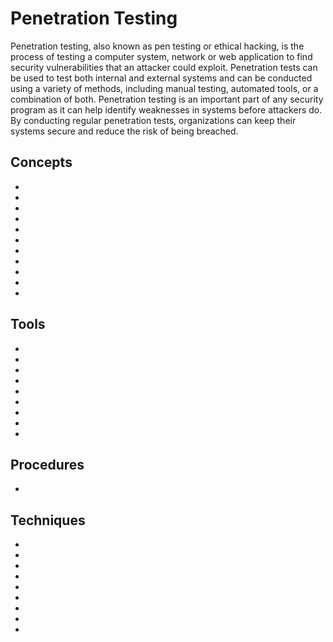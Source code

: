 # Penetration Testing

Penetration testing, also known as pen testing or ethical hacking, is the process of testing a computer system, network or web application to find security vulnerabilities that an attacker could exploit. Penetration tests can be used to test both internal and external systems and can be conducted using a variety of methods, including manual testing, automated tools, or a combination of both. Penetration testing is an important part of any security program as it can help identify weaknesses in systems before attackers do. By conducting regular penetration tests, organizations can keep their systems secure and reduce the risk of being breached.

## Concepts
* [](a-general-overview-of-penetration-testing-methodologies)
* [](introduction-to-the-penetration-testing-workflow)
* [](mastering-the-preparation-phase-in-penetration-testing-engagements)
* [](reconnaissance-phase-in-penetration-testing-engagements)
* [](be-informed-be-safe-design-vulnerabilities)
* [](network-footprinting-the-building-blocks-of-any-successful-attack)
* [](dont-let-race-conditions-bug-you)
* [](weaknesses-in-default-configuration-settings)
* [](common-code-injection-vulnerabilities)
* [](an-introduction-to-web-shells)
* [](scanning-smb-telnet-and-ftp-default-ports)

## Tools

* [](using-netcat-as-a-reverse-shell)
* [](keep-your-systems-safe-with-regular-vulnerability-scanning)
* [](mimikatz-the-post-exploitation-tool-for-offensive-security-testing)
* [](xml-external-entity-injection)
* [](dns-enumeration-using-zone-transfer)
* [](understanding-the-different-types-of-scan-you-can-perform-with-nmap)
* [](stop-idor-attacks-before-they-happen)
* [](server-side-request-forgery)
* [](privilege-escalation-don-t-let-the-bad-guys-get-ahead)
## Procedures

* [](example-of-a-penetration-testing-report-executive-summary)


## Techniques

* [](keep-your-web-application-safe-by-preventing-sql-injections)
* [](enumerating-aws-s3-buckets)
* [](get-the-inside-scoop-on-a-machines-operating-system)
* [](bypass-ids-and-firewall-restrictions-while-network-scanning)
* [](content-discovery-part-1)
* [](content-discovery-part-2)
* [](stop-attackers-from-moving-around-your-server)
* [](host-discovery-get-the-information-you-need-about-a-network)
* [](manual-and-automated-password-acquisition)





